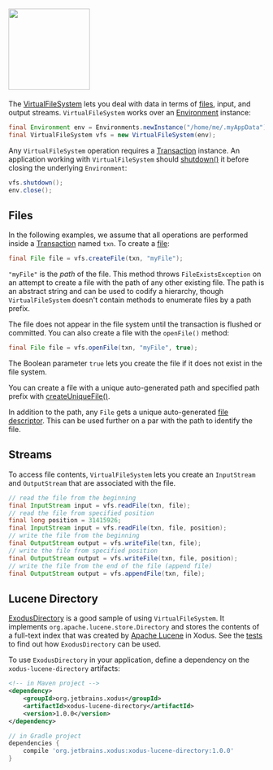 # <img src="https://raw.githubusercontent.com/wiki/jetbrains/xodus/xodus.png" width=160>

The [VirtualFileSystem](https://github.com/JetBrains/xodus/blob/master/vfs/src/main/java/jetbrains/exodus/vfs/VirtualFileSystem.java) lets you deal with data in terms of [files](https://github.com/JetBrains/xodus/blob/master/vfs/src/main/java/jetbrains/exodus/vfs/File.java), input, and output streams. `VirtualFileSystem` works over an [Environment](https://github.com/JetBrains/xodus/blob/master/openAPI/src/main/java/jetbrains/exodus/env/Environment.java) instance:
```java
final Environment env = Environments.newInstance("/home/me/.myAppData");
final VirtualFileSystem vfs = new VirtualFileSystem(env);
```

Any `VirtualFileSystem` operation requires a [Transaction](https://github.com/JetBrains/xodus/blob/master/openAPI/src/main/java/jetbrains/exodus/env/Transaction.java) instance. An application working with `VirtualFileSystem` should [shutdown()](https://github.com/JetBrains/xodus/blob/master/vfs/src/main/java/jetbrains/exodus/vfs/VirtualFileSystem.java#L591) it before closing the underlying `Environment`:
```java
vfs.shutdown();
env.close();
```

## Files

In the following examples, we assume that all operations are performed inside a [Transaction](https://github.com/JetBrains/xodus/blob/master/openAPI/src/main/java/jetbrains/exodus/env/Transaction.java) named `txn`. To create a [file](https://github.com/JetBrains/xodus/blob/master/vfs/src/main/java/jetbrains/exodus/vfs/File.java):
```java
final File file = vfs.createFile(txn, "myFile");
```
`"myFile"` is the _path_ of the file. This method throws `FileExistsException` on an attempt to create a file with the path of any other existing file. The path is an abstract string and can be used to codify a hierarchy, though `VirtualFileSystem` doesn't contain methods to enumerate files by a path prefix. 

The file does not appear in the file system until the transaction is flushed or committed. You can also create a file with the `openFile()` method:
```java
final File file = vfs.openFile(txn, "myFile", true);
```
The Boolean parameter `true` lets you create the file if it does not exist in the file system.

You can create a file with a unique auto-generated path and specified path prefix with [createUniqueFile()](https://github.com/JetBrains/xodus/blob/master/vfs/src/main/java/jetbrains/exodus/vfs/VirtualFileSystem.java#L245).

In addition to the path, any `File` gets a unique auto-generated [file descriptor](https://github.com/JetBrains/xodus/blob/master/vfs/src/main/java/jetbrains/exodus/vfs/File.java#L84). This can be used further on a par with the path to identify the file.

## Streams

To access file contents, `VirtualFileSystem` lets you create an `InputStream` and `OutputStream` that are associated with the file.
```java
// read the file from the beginning
final InputStream input = vfs.readFile(txn, file);
// read the file from specified position
final long position = 31415926;
final InputStream input = vfs.readFile(txn, file, position);
// write the file from the beginning
final OutputStream output = vfs.writeFile(txn, file);
// write the file from specified position
final OutputStream output = vfs.writeFile(txn, file, position);
// write the file from the end of the file (append file)
final OutputStream output = vfs.appendFile(txn, file);
```

## Lucene Directory

[ExodusDirectory](https://github.com/JetBrains/xodus/blob/master/lucene-directory/src/main/java/jetbrains/exodus/lucene/ExodusDirectory.java) is a good sample of using `VirtualFileSystem`. It implements `org.apache.lucene.store.Directory` and stores the contents of a full-text index that was created by [Apache Lucene](https://lucene.apache.org) in Xodus. See the [tests](https://github.com/JetBrains/xodus/tree/master/lucene-directory/src/test/java/jetbrains/exodus/lucene) to find out how `ExodusDirectory` can be used.

To use `ExodusDirectory` in your application, define a dependency on the `xodus-lucene-directory` artifacts:
```xml
<!-- in Maven project -->
<dependency>
    <groupId>org.jetbrains.xodus</groupId>
    <artifactId>xodus-lucene-directory</artifactId>
    <version>1.0.0</version>
</dependency>
```
```groovy
// in Gradle project
dependencies {
    compile 'org.jetbrains.xodus:xodus-lucene-directory:1.0.0'
}
```